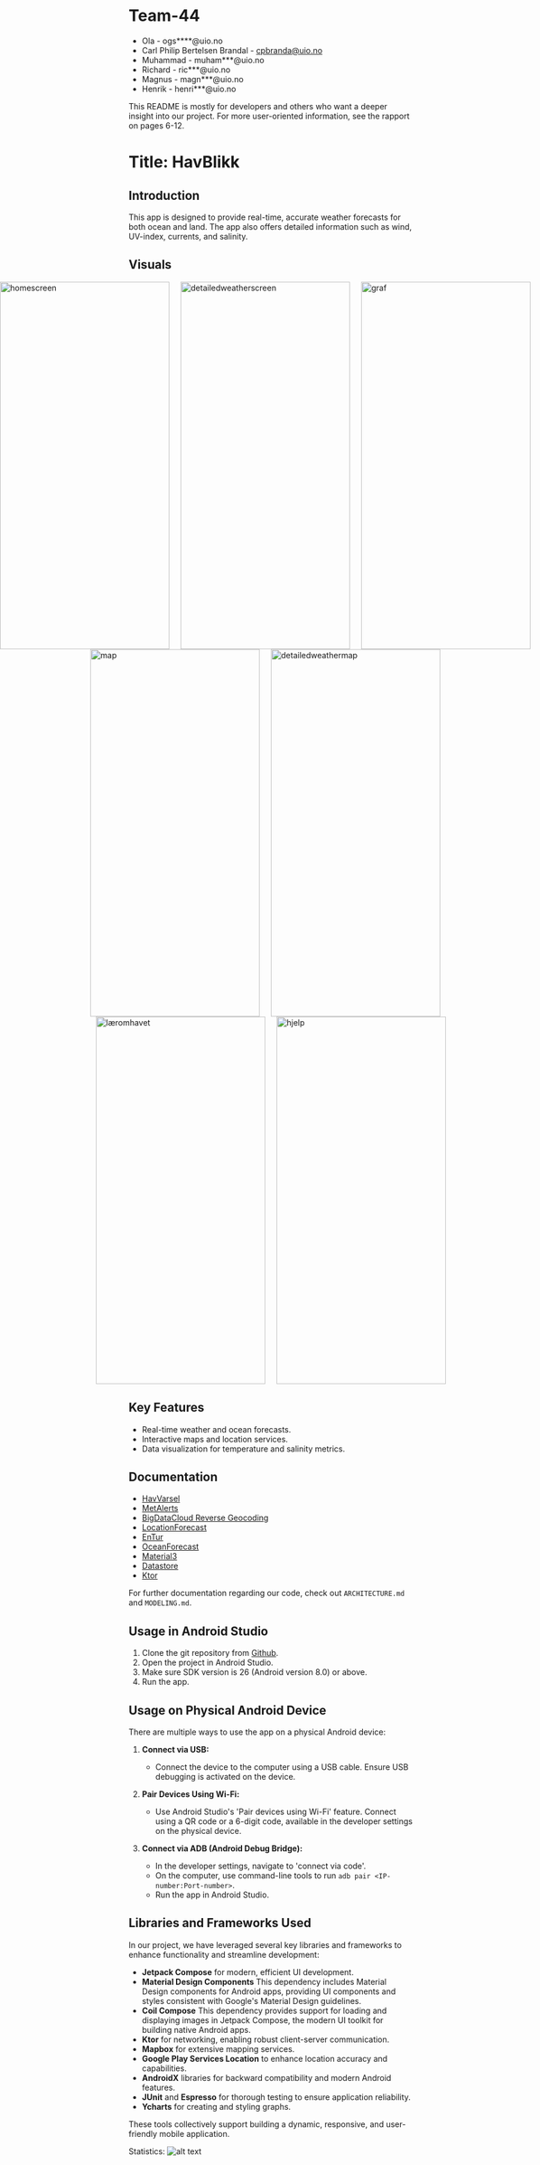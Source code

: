 # Team-44
* Ola - ogs****@uio.no
* Carl Philip Bertelsen Brandal - cpbranda@uio.no
* Muhammad - muham***@uio.no
* Richard - ric***@uio.no
* Magnus - magn***@uio.no
* Henrik - henri***@uio.no

This README is mostly for developers and others who want a deeper insight into our project.
For more user-oriented information, see the rapport on pages 6-12.

# Title: **HavBlikk**

## Introduction
This app is designed to provide real-time, accurate weather forecasts for both ocean and land. The app also offers detailed information such as wind, UV-index, currents, and salinity.

## Visuals

<div style="display: flex; justify-content: center;">
    <img src="https://github.com/user-attachments/assets/7c9170ab-0a04-4683-af24-7f1af33496c3" width="300" height="650" alt="homescreen" style="margin-right: 20px;">
    <img src="https://github.com/user-attachments/assets/75a589e3-a255-4a89-957b-ddde41b040e5" width="300" height="650" alt="detailedweatherscreen" style="margin-right: 20px;">
   
 <img src="https://github.com/user-attachments/assets/7804d4d4-c828-439e-8bfc-0a98f2c2e7b7" width="300" height="650" alt="graf" style="margin-right: 20px;">
    </div>
    
<div style="display: flex; justify-content: center;">
    <img src="https://github.com/user-attachments/assets/11211f80-02a3-42e1-8dd9-5176a7a92122" width="300" height="650" alt="map" style="margin-right: 20px;">
    <img src="https://github.com/user-attachments/assets/3679207f-26de-4d63-b17a-52c6b14cf8dc" width="300" height="650" alt="detailedweathermap" style="margin-right: 20px;">
    </div>

<div style="display: flex; justify-content: center;">
    <img src="https://github.com/user-attachments/assets/c2be4508-f131-4f33-86b8-42603961a98b" width="300" height="650" alt="læromhavet" style="margin-right: 20px;">
    <img src="https://github.com/user-attachments/assets/cfdcb9c2-15ba-47ab-aa33-c85976687cff" width="300" height="650" alt="hjelp">
    </div>


## Key Features
- Real-time weather and ocean forecasts.
- Interactive maps and location services.
- Data visualization for temperature and salinity metrics.

## Documentation
- [HavVarsel](https://api.havvarsel.no/apis/duapi/havvarsel/v2/swagger-ui.html)
- [MetAlerts](https://api.met.no/weatherapi/metalerts/2.0/documentation)
- [BigDataCloud Reverse Geocoding](https://www.bigdatacloud.com/free-api/free-reverse-geocode-to-city-api)
- [LocationForecast](https://docs.api.met.no/doc/locationforecast/HowTO.html)
- [EnTur](https://developer.entur.org/pages-geocoder-api)
- [OceanForecast](https://docs.api.met.no/doc/oceanforecast/datamodel)
- [Material3](https://developer.android.com/develop/ui/compose/designsystems/material3)
- [Datastore](https://developer.android.com/topic/libraries/architecture/datastore)
- [Ktor](https://ktor.io/docs/welcome.html)


For further documentation regarding our code, check out `ARCHITECTURE.md` and `MODELING.md`.

## Usage in Android Studio
1. Clone the git repository from [Github](https://github.uio.no/IN2000-V24/team-44).
2. Open the project in Android Studio.
3. Make sure SDK version is 26 (Android version 8.0) or above.
4. Run the app.

## Usage on Physical Android Device
There are multiple ways to use the app on a physical Android device:

1. **Connect via USB:**
    - Connect the device to the computer using a USB cable. Ensure USB debugging is activated on the device.

2. **Pair Devices Using Wi-Fi:**
    - Use Android Studio's 'Pair devices using Wi-Fi' feature. Connect using a QR code or a 6-digit code, available in the developer settings on the physical device.

3. **Connect via ADB (Android Debug Bridge):**
    - In the developer settings, navigate to 'connect via code'.
    - On the computer, use command-line tools to run `adb pair <IP-number:Port-number>`.
    - Run the app in Android Studio.

## Libraries and Frameworks Used
In our project, we have leveraged several key libraries and frameworks to enhance functionality and streamline development:
- **Jetpack Compose** for modern, efficient UI development.
- **Material Design Components** This dependency includes Material Design components for Android apps, providing UI components and styles consistent with Google's Material Design guidelines.
- **Coil Compose** This dependency provides support for loading and displaying images in Jetpack Compose, the modern UI toolkit for building native Android apps.
- **Ktor** for networking, enabling robust client-server communication.
- **Mapbox** for extensive mapping services.
- **Google Play Services Location** to enhance location accuracy and capabilities.
- **AndroidX** libraries for backward compatibility and modern Android features.
- **JUnit** and **Espresso** for thorough testing to ensure application reliability.
- **Ycharts** for creating and styling graphs.

These tools collectively support building a dynamic, responsive, and user-friendly mobile application.


Statistics:
![alt text](havblikk-statistikk.png)
